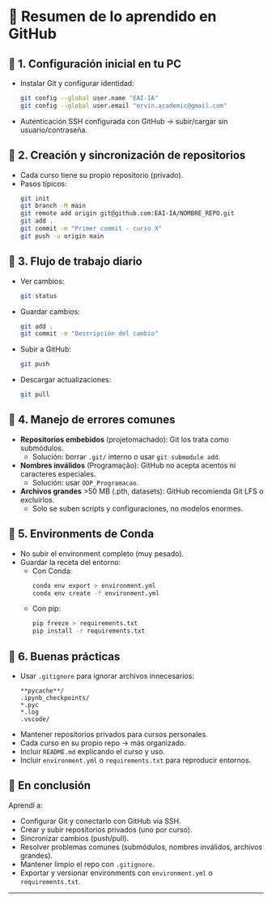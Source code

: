 # 📘 Resumen de lo aprendido en GitHub

## 🔹 1. Configuración inicial en tu PC
- Instalar Git y configurar identidad:
  ```bash
  git config --global user.name "EAI-IA"
  git config --global user.email "ervin.academic@gmail.com"
  ```
- Autenticación SSH configurada con GitHub → subir/cargar sin usuario/contraseña.

## 🔹 2. Creación y sincronización de repositorios
- Cada curso tiene su propio repositorio (privado).
- Pasos típicos:
  ```bash
  git init
  git branch -M main
  git remote add origin git@github.com:EAI-IA/NOMBRE_REPO.git
  git add .
  git commit -m "Primer commit - curso X"
  git push -u origin main
  ```

## 🔹 3. Flujo de trabajo diario
- Ver cambios:
  ```bash
  git status
  ```
- Guardar cambios:
  ```bash
  git add .
  git commit -m "Descripción del cambio"
  ```
- Subir a GitHub:
  ```bash
  git push
  ```
- Descargar actualizaciones:
  ```bash
  git pull
  ```

## 🔹 4. Manejo de errores comunes
- **Repositorios embebidos** (projetomachado): Git los trata como submódulos.
  - Solución: borrar `.git/` interno o usar `git submodule add`.
- **Nombres inválidos** (Programação): GitHub no acepta acentos ni caracteres especiales.
  - Solución: usar `OOP_Programacao`.
- **Archivos grandes** >50 MB (.pth, datasets): GitHub recomienda Git LFS o excluirlos.
  - Solo se suben scripts y configuraciones, no modelos enormes.

## 🔹 5. Environments de Conda
- No subir el environment completo (muy pesado).
- Guardar la receta del entorno:
  - Con Conda:
    ```bash
    conda env export > environment.yml
    conda env create -f environment.yml
    ```
  - Con pip:
    ```bash
    pip freeze > requirements.txt
    pip install -r requirements.txt
    ```

## 🔹 6. Buenas prácticas
- Usar `.gitignore` para ignorar archivos innecesarios:
  ```text
  **pycache**/
  .ipynb_checkpoints/
  *.pyc
  *.log
  .vscode/
  ```
- Mantener repositorios privados para cursos personales.
- Cada curso en su propio repo → más organizado.
- Incluir `README.md` explicando el curso y uso.
- Incluir `environment.yml` o `requirements.txt` para reproducir entornos.

## 🚀 En conclusión
Aprendí a:
- Configurar Git y conectarlo con GitHub vía SSH.
- Crear y subir repositorios privados (uno por curso).
- Sincronizar cambios (push/pull).
- Resolver problemas comunes (submódulos, nombres inválidos, archivos grandes).
- Mantener limpio el repo con `.gitignore`.
- Exportar y versionar environments con `environment.yml` o `requirements.txt`.

---
